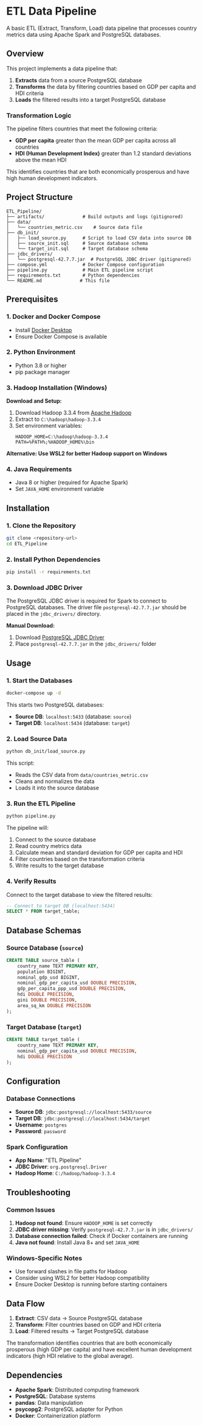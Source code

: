 # ETL Data Pipeline

A basic ETL (Extract, Transform, Load) data pipeline that processes country metrics data using Apache Spark and PostgreSQL databases.

## Overview

This project implements a data pipeline that:

1. **Extracts** data from a source PostgreSQL database
2. **Transforms** the data by filtering countries based on GDP per capita and HDI criteria
3. **Loads** the filtered results into a target PostgreSQL database

### Transformation Logic

The pipeline filters countries that meet the following criteria:

- **GDP per capita** greater than the mean GDP per capita across all countries
- **HDI (Human Development Index)** greater than 1.2 standard deviations above the mean HDI

This identifies countries that are both economically prosperous and have high human development indicators.

## Project Structure

```
ETL_Pipeline/
├── artifacts/              # Build outputs and logs (gitignored)
├── data/
│   └── countries_metric.csv    # Source data file
├── db_init/
│   ├── load_source.py      # Script to load CSV data into source DB
│   ├── source_init.sql     # Source database schema
│   └── target_init.sql     # Target database schema
├── jdbc_drivers/
│   └── postgresql-42.7.7.jar  # PostgreSQL JDBC driver (gitignored)
├── compose.yml             # Docker Compose configuration
├── pipeline.py             # Main ETL pipeline script
├── requirements.txt        # Python dependencies
└── README.md              # This file
```

## Prerequisites

### 1. Docker and Docker Compose

- Install [Docker Desktop](https://www.docker.com/products/docker-desktop/)
- Ensure Docker Compose is available

### 2. Python Environment

- Python 3.8 or higher
- pip package manager

### 3. Hadoop Installation (Windows)

**Download and Setup:**

1. Download Hadoop 3.3.4 from [Apache Hadoop](https://hadoop.apache.org/releases.html)
2. Extract to `C:\hadoop\hadoop-3.3.4`
3. Set environment variables:
   ```
   HADOOP_HOME=C:\hadoop\hadoop-3.3.4
   PATH=%PATH%;%HADOOP_HOME%\bin
   ```

**Alternative: Use WSL2 for better Hadoop support on Windows**

### 4. Java Requirements

- Java 8 or higher (required for Apache Spark)
- Set `JAVA_HOME` environment variable

## Installation

### 1. Clone the Repository

```bash
git clone <repository-url>
cd ETL_Pipeline
```

### 2. Install Python Dependencies

```bash
pip install -r requirements.txt
```

### 3. Download JDBC Driver

The PostgreSQL JDBC driver is required for Spark to connect to PostgreSQL databases. The driver file `postgresql-42.7.7.jar` should be placed in the `jdbc_drivers/` directory.

**Manual Download:**

1. Download [PostgreSQL JDBC Driver](https://jdbc.postgresql.org/download/)
2. Place `postgresql-42.7.7.jar` in the `jdbc_drivers/` folder

## Usage

### 1. Start the Databases

```bash
docker-compose up -d
```

This starts two PostgreSQL databases:

- **Source DB**: `localhost:5433` (database: `source`)
- **Target DB**: `localhost:5434` (database: `target`)

### 2. Load Source Data

```bash
python db_init/load_source.py
```

This script:

- Reads the CSV data from `data/countries_metric.csv`
- Cleans and normalizes the data
- Loads it into the source database

### 3. Run the ETL Pipeline

```bash
python pipeline.py
```

The pipeline will:

1. Connect to the source database
2. Read country metrics data
3. Calculate mean and standard deviation for GDP per capita and HDI
4. Filter countries based on the transformation criteria
5. Write results to the target database

### 4. Verify Results

Connect to the target database to view the filtered results:

```sql
-- Connect to target DB (localhost:5434)
SELECT * FROM target_table;
```

## Database Schemas

### Source Database (`source`)

```sql
CREATE TABLE source_table (
    country_name TEXT PRIMARY KEY,
    population BIGINT,
    nominal_gdp_usd BIGINT,
    nominal_gdp_per_capita_usd DOUBLE PRECISION,
    gdp_per_capita_ppp_usd DOUBLE PRECISION,
    hdi DOUBLE PRECISION,
    gini DOUBLE PRECISION,
    area_sq_km DOUBLE PRECISION
);
```

### Target Database (`target`)

```sql
CREATE TABLE target_table (
    country_name TEXT PRIMARY KEY,
    nominal_gdp_per_capita_usd DOUBLE PRECISION,
    hdi DOUBLE PRECISION
);
```

## Configuration

### Database Connections

- **Source DB**: `jdbc:postgresql://localhost:5433/source`
- **Target DB**: `jdbc:postgresql://localhost:5434/target`
- **Username**: `postgres`
- **Password**: `password`

### Spark Configuration

- **App Name**: "ETL Pipeline"
- **JDBC Driver**: `org.postgresql.Driver`
- **Hadoop Home**: `C:/hadoop/hadoop-3.3.4`

## Troubleshooting

### Common Issues

1. **Hadoop not found**: Ensure `HADOOP_HOME` is set correctly
2. **JDBC driver missing**: Verify `postgresql-42.7.7.jar` is in `jdbc_drivers/`
3. **Database connection failed**: Check if Docker containers are running
4. **Java not found**: Install Java 8+ and set `JAVA_HOME`

### Windows-Specific Notes

- Use forward slashes in file paths for Hadoop
- Consider using WSL2 for better Hadoop compatibility
- Ensure Docker Desktop is running before starting containers

## Data Flow

1. **Extract**: CSV data → Source PostgreSQL database
2. **Transform**: Filter countries based on GDP and HDI criteria
3. **Load**: Filtered results → Target PostgreSQL database

The transformation identifies countries that are both economically prosperous (high GDP per capita) and have excellent human development indicators (high HDI relative to the global average).

## Dependencies

- **Apache Spark**: Distributed computing framework
- **PostgreSQL**: Database systems
- **pandas**: Data manipulation
- **psycopg2**: PostgreSQL adapter for Python
- **Docker**: Containerization platform
